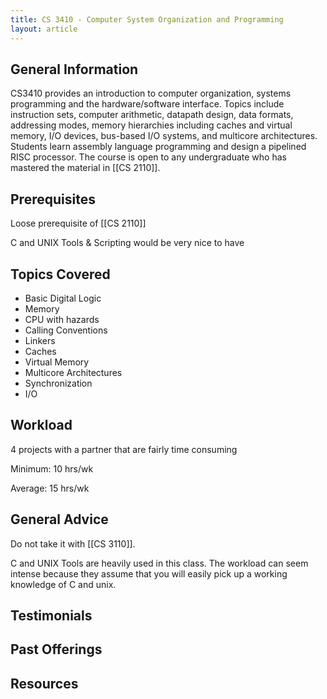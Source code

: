 ```yaml
---
title: CS 3410 - Computer System Organization and Programming
layout: article
---
```


## General Information

CS3410 provides an introduction to computer organization, systems programming and the hardware/software interface. Topics include instruction sets, computer arithmetic, datapath design, data formats, addressing modes, memory hierarchies including caches and virtual memory, I/O devices, bus-based I/O systems, and multicore architectures. Students learn assembly language programming and design a pipelined RISC processor. The course is open to any undergraduate who has mastered the material in [[CS 2110]].

## Prerequisites

Loose prerequisite of [[CS 2110]]

C and UNIX Tools & Scripting would be very nice to have

## Topics Covered

 - Basic Digital Logic
 - Memory
 - CPU with hazards
 - Calling Conventions
 - Linkers
 - Caches
 - Virtual Memory
 - Multicore Architectures
 - Synchronization
 - I/O

## Workload

4 projects with a partner that are fairly time consuming

Minimum: 10 hrs/wk

Average: 15 hrs/wk

## General Advice

Do not take it with [[CS 3110]].

C and UNIX Tools are heavily used in this class. The workload can seem intense because they assume that you will easily pick up a working knowledge of C and unix.

## Testimonials

## Past Offerings

## Resources
